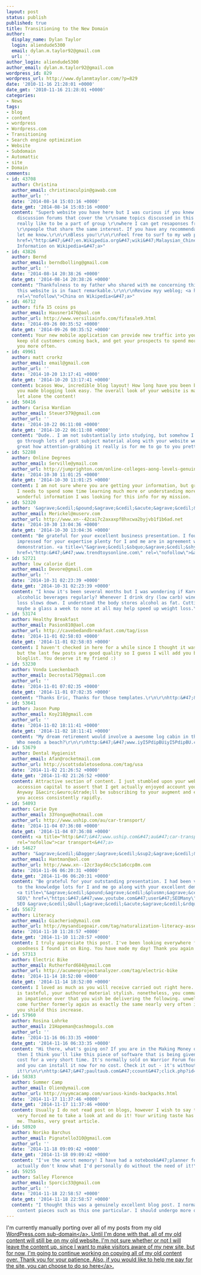 ```yaml
---
layout: post
status: publish
published: true
title: Transitioning to the New Domain
author:
  display_name: Dylan Taylor
  login: aliendude5300
  email: dylan.m.taylor92@gmail.com
  url: ''
author_login: aliendude5300
author_email: dylan.m.taylor92@gmail.com
wordpress_id: 829
wordpress_url: http://www.dylanmtaylor.com/?p=829
date: '2010-11-16 21:28:01 +0000'
date_gmt: '2010-11-16 21:28:01 +0000'
categories:
- News
tags:
- blog
- content
- wordpress
- Wordpress.com
- Transitioning
- Search engine optimization
- Website
- Subdomain
- Automattic
- site
- Domain
comments:
- id: 43708
  author: Christina
  author_email: christinaculpin@gawab.com
  author_url: ''
  date: '2014-08-14 15:03:16 +0000'
  date_gmt: '2014-08-14 15:03:16 +0000'
  content: "Superb website you have here but I was curious if you knew of any user
    discussion forums that cover the \r\nsame topics discussed in this article? I'd
    really like to be a part of group \r\nwhere I can get resaponses from other knowledgeable
    \r\npeople that share the same interest. If you have any recommendations, plewase
    let me know.\r\n\r\nBless you!\r\n\r\nFeel free to surf to my web page ... <a
    href=\"http:&#47;&#47;en.Wikipedia.org&#47;wiki&#47;Malaysian_Chinese\" rel=\"nofollow\">Chinese
    Information on Wikipedia<&#47;a>"
- id: 43826
  author: Bernd
  author_email: berndbolling@gmail.com
  author_url: ''
  date: '2014-08-14 20:38:26 +0000'
  date_gmt: '2014-08-14 20:38:26 +0000'
  content: "Thankfulness to my father who shared with me concerning this \r\nweb site,
    this website is in faact remarkable.\r\n\r\nReview myy weblog; <a href=\"http:&#47;&#47;en.wikipedia.org&#47;wiki&#47;Chinese_architecture\"
    rel=\"nofollow\">China on Wikipedia<&#47;a>"
- id: 46712
  author: fifa 15 coins ps
  author_email: Hausner1476@aol.com
  author_url: http://www.versiliainfo.com/fifasale9.html
  date: '2014-09-26 00:35:52 +0000'
  date_gmt: '2014-09-26 00:35:52 +0000'
  content: Your new mobile application can provide new traffic into your location,
    keep old customers coming back, and get your prospects to spend more cash with
    you more often.
- id: 49961
  author: matt crorkz
  author_email: email@gmail.com
  author_url: ''
  date: '2014-10-20 13:17:41 +0000'
  date_gmt: '2014-10-20 13:17:41 +0000'
  content: bcasos Wow, incredible blog layout! How long have you been blogging for?
    you made blogging look easy. The overall look of your website is magnificent,
    let alone the content!
- id: 50416
  author: Carisa Wardian
  author_email: Steuer379@gmail.com
  author_url: ''
  date: '2014-10-22 06:11:08 +0000'
  date_gmt: '2014-10-22 06:11:08 +0000'
  content: "Dude.. I am not substantially into studying, but somehow I obtained to
    go through lots of post subject material along with your website web-site. Its
    great how attention-grabbing it really is for me to go to you pretty frequently.\r\n\r\nhttp:&#47;&#47;www.VNc8DXdpZxVNc8DXdpZx.com&#47;VNc8DXdpZxVNc8DXdpZx"
- id: 52288
  author: Online Degrees
  author_email: Serville@ymail.com
  author_url: http://jumprighton.com/online-colleges-aong-levels-genuine.html
  date: '2014-10-30 11:01:25 +0000'
  date_gmt: '2014-10-30 11:01:25 +0000'
  content: I am not sure where you are getting your information, but great topic.
    I needs to spend some time learning much more or understanding more. Thanks for
    wonderful information I was looking for this info for my mission.
- id: 52320
  author: '&agrave;&cedil;&pound;&agrave;&cedil;&acute;&agrave;&cedil;&scaron;&agrave;&cedil;&scaron;&agrave;&cedil;&shy;&agrave;&cedil;&trade;'
  author_email: Merickel@muserv.com
  author_url: http://www.xn--42cai7c2axaxpf8hxcwa2byjvb1f1b6ad.net
  date: '2014-10-30 13:04:36 +0000'
  date_gmt: '2014-10-30 13:04:36 +0000'
  content: "Be grateful for your excellent business presentation. I found myself extremely
    impressed for your expertise plenty for I and me are in agreement with your outstanding
    demonstration. <a title=\"&agrave;&cedil;&sbquo;&agrave;&cedil;&shy;&agrave;&cedil;&Dagger;&agrave;&sup1;&euro;&agrave;&cedil;&yen;&agrave;&sup1;&circ;&agrave;&cedil;&trade;&agrave;&sup1;&euro;&agrave;&cedil;&rdquo;&agrave;&sup1;&Dagger;&agrave;&cedil;\x81\"
    href=\"http:&#47;&#47;www.trendtoysonline.com\" rel=\"nofollow\">&agrave;&cedil;&sbquo;&agrave;&cedil;&shy;&agrave;&cedil;&Dagger;&agrave;&sup1;&euro;&agrave;&cedil;&yen;&agrave;&sup1;&circ;&agrave;&cedil;&trade;&agrave;&cedil;&ordf;&agrave;&cedil;&trade;&agrave;&cedil;&sup2;&agrave;&cedil;&iexcl;<&#47;a>"
- id: 52721
  author: low calorie diet
  author_email: Devore@gmail.com
  author_url: ''
  date: '2014-10-31 02:23:39 +0000'
  date_gmt: '2014-10-31 02:23:39 +0000'
  content: "I know it's been several months but I was wondering if Karen drinks any
    alcoholic beverages regularly? Whenever I drink dry (low carb) wine my weight
    loss slows down. I understand the body stores alcohol as fat. Cutting down to
    maybe a glass a week to none at all may help speed up weight loss.\r\n\r\nhttps:&#47;&#47;delicious.com&#47;colog268"
- id: 53174
  author: Healthy Breakfast
  author_email: Pasion810@aol.com
  author_url: http://cavebedandbreakfast.com/tag/issn
  date: '2014-11-01 02:58:03 +0000'
  date_gmt: '2014-11-01 02:58:03 +0000'
  content: I haven't checked in here for a while since I thought it was getting boring,
    but the last few posts are good quality so I guess I will add you back to my everyday
    bloglist. You deserve it my friend :)
- id: 53230
  author: Vonda Lueckenbach
  author_email: Decrosta175@gmail.com
  author_url: ''
  date: '2014-11-01 07:02:35 +0000'
  date_gmt: '2014-11-01 07:02:35 +0000'
  content: "Thanks Eric, Thanks for those templates.\r\n\r\nhttp:&#47;&#47;www.iyI5PdipBUiyI5PdipBU.com&#47;iyI5PdipBUiyI5PdipBU"
- id: 53641
  author: Jason Pump
  author_email: Koy218@gmail.com
  author_url: ''
  date: '2014-11-02 18:11:41 +0000'
  date_gmt: '2014-11-02 18:11:41 +0000'
  content: "My dream retirement would involve a awesome log cabin in the mountains.
    Who needs a beach?\r\n\r\nhttp:&#47;&#47;www.iyI5PdipBUiyI5PdipBU.com&#47;iyI5PdipBUiyI5PdipBU"
- id: 53679
  author: Dental Hygienist
  author_email: Afan@rocketmail.com
  author_url: http://scottsdaletosedona.com/tag/usa
  date: '2014-11-02 21:26:52 +0000'
  date_gmt: '2014-11-02 21:26:52 +0000'
  content: Attractive section of content. I just stumbled upon your website and in
    accession capital to assert that I get actually enjoyed account your blog posts.
    Anyway I&acirc;&euro;&trade;ll be subscribing to your augment and even I achievement
    you access consistently rapidly.
- id: 54093
  author: Carie Dye
  author_email: 33Yongue@hotmail.com
  author_url: http://www.uship.com/au/car-transport/
  date: '2014-11-04 07:36:08 +0000'
  date_gmt: '2014-11-04 07:36:08 +0000'
  content: <a title="http:&#47;&#47;www.uship.com&#47;au&#47;car-transport&#47;" href="http:&#47;&#47;www.uship.com&#47;au&#47;car-transport&#47;"
    rel="nofollow">car transport<&#47;a>
- id: 54627
  author: "&agrave;&cedil;&Dagger;&agrave;&cedil;&sup2;&agrave;&cedil;&trade;&agrave;&cedil;&pound;&agrave;&cedil;&sup2;&agrave;&cedil;&Scaron;&agrave;&cedil;\x81&agrave;&cedil;&sup2;&agrave;&cedil;&pound;"
  author_email: Hantman@aol.com
  author_url: http://www.xn--12cr3ayd4cc5c1a6ccp8m.com
  date: '2014-11-06 06:20:31 +0000'
  date_gmt: '2014-11-06 06:20:31 +0000'
  content: "Be grateful for your outstanding presentation. I had been very pleased
    to the knowledge lots for I and me go along with your excellent demonstration.
    <a title=\"&agrave;&cedil;&pound;&agrave;&cedil;&plusmn;&agrave;&cedil;&scaron;&agrave;&cedil;&mdash;&agrave;&cedil;&sup3;
    SEO\" href=\"https:&#47;&#47;www.youtube.com&#47;user&#47;SEOMany\" rel=\"nofollow\">&agrave;&cedil;&pound;&agrave;&cedil;&plusmn;&agrave;&cedil;&scaron;&agrave;&cedil;&mdash;&agrave;&cedil;&sup3;
    SEO &agrave;&cedil;&bull;&agrave;&cedil;&acute;&agrave;&cedil;&rdquo;&agrave;&cedil;&laquo;&agrave;&cedil;&trade;&agrave;&sup1;&permil;&agrave;&cedil;&sup2;&agrave;&sup1;\x81&agrave;&cedil;&pound;&agrave;&cedil;\x81<&#47;a>"
- id: 55672
  author: Literacy
  author_email: Giacherio@ymail.com
  author_url: http://mysandiegoair.com/tag/naturalization-literacy-assessment
  date: '2014-11-10 11:28:57 +0000'
  date_gmt: '2014-11-10 11:28:57 +0000'
  content: I truly appreciate this post. I've been looking everywhere for this! Thank
    goodness I found it on Bing. You have made my day! Thank you again!
- id: 57313
  author: Electric Bike
  author_email: Rutherford684@ymail.com
  author_url: http://acumenprojectanalyzer.com/tag/electric-bike
  date: '2014-11-14 18:52:00 +0000'
  date_gmt: '2014-11-14 18:52:00 +0000'
  content: I loved as much as you will receive carried out right here. The sketch
    is tasteful, your authored material stylish. nonetheless, you command get bought
    an impatience over that you wish be delivering the following. unwell unquestionably
    come further formerly again as exactly the same nearly very often inside case
    you shield this increase.
- id: 57960
  author: Rosina Lohrke
  author_email: 21Hapeman@cashmoguls.com
  author_url: ''
  date: '2014-11-16 06:33:35 +0000'
  date_gmt: '2014-11-16 06:33:35 +0000'
  content: "Hi there, what's going on? If you are in the Making Money on Line niche,
    then I think you'll like this piece of software that is being given away for no
    cost for a very short time. It's normally sold on Warrior Forum for about $20
    and you can install it now for no cost. Check it out - it's without a doubt worth
    it!\r\n\r\nhttp:&#47;&#47;paultaub.com&#47;ccount&#47;click.php?id=1"
- id: 58383
  author: Summer Camp
  author_email: Olien@ymail.com
  author_url: http://nyymcacamp.com/various-kinds-backpacks.html
  date: '2014-11-17 11:37:46 +0000'
  date_gmt: '2014-11-17 11:37:46 +0000'
  content: Usually I do not read post on blogs, however I wish to say that this write-up
    very forced me to take a look at and do it! Your writing taste has been amazed
    me. Thanks, very great article.
- id: 58920
  author: Noriko Barchus
  author_email: Pignatello310@gmail.com
  author_url: ''
  date: '2014-11-18 09:09:42 +0000'
  date_gmt: '2014-11-18 09:09:42 +0000'
  content: "I've the worst memory! I have had a notebook&#47;planner for years...I
    actually don't know what I'd personally do without the need of it!\r\n\r\nhttp:&#47;&#47;www.iyI5PdipBUiyI5PdipBU.com&#47;iyI5PdipBUiyI5PdipBU"
- id: 59255
  author: Salley Florence
  author_email: Sporcic33@gmail.com
  author_url: ''
  date: '2014-11-18 22:58:57 +0000'
  date_gmt: '2014-11-18 22:58:57 +0000'
  content: "I thought this was a genuinely excellent blog post. I normally like reading
    content pieces such as this one particular. I should undergo more of one's posts.\r\n\r\nhttp:&#47;&#47;www.iyI5PdipBUiyI5PdipBU.com&#47;iyI5PdipBUiyI5PdipBU"
---
```

<p>I'm currently manually porting over all of my posts from my old <a href="http:&#47;&#47;dylantaylor.wordpress.com&#47;" rel="no-follow">WordPress.com sub-domain<&#47;a>. Until I'm done with that, all of my old content will still be on my old website. I'm not sure whether or not I will leave the content up, since I want to make visitors aware of my new site, but for now, I'm going to continue working on copying all of my old content over. Thank you for your patience. Also, if you would like to help me pay for the site, <a href="http:&#47;&#47;www.dreamhost.com&#47;donate.cgi?id=13980">you can choose to do so here<&#47;a>.</p>
